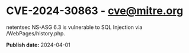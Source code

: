 # CVE-2024-30863 - cve@mitre.org

netentsec NS-ASG 6.3 is vulnerable to SQL Injection via /WebPages/history.php.

**Publish date:** 2024-04-01
